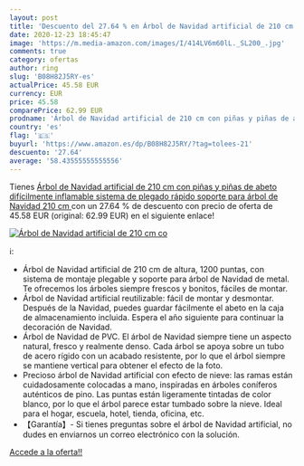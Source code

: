 ```yaml
---
layout: post
title: 'Descuento del 27.64 % en Árbol de Navidad artificial de 210 cm co'
date: 2020-12-23 18:45:47
image: 'https://m.media-amazon.com/images/I/414LV6m60lL._SL200_.jpg'
comments: true
category: ofertas
author: ring
slug: 'B08H82J5RY-es'
actualPrice: 45.58 EUR
currency: EUR
price: 45.58
comparePrice: 62.99 EUR
prodname: 'Árbol de Navidad artificial de 210 cm con piñas y piñas de abeto  difícilmente inflamable  sistema de plegado rápido  soporte para árbol de Navidad  210 cm '
country: 'es'
flag: '🇪🇸'
buyurl: 'https://www.amazon.es/dp/B08H82J5RY/?tag=tolees-21'
descuento: '27.64'
average: '58.43555555555556'
---
```


Tienes [Árbol de Navidad artificial de 210 cm con piñas y piñas de abeto  difícilmente inflamable  sistema de plegado rápido  soporte para árbol de Navidad  210 cm ](https://www.amazon.es/dp/B08H82J5RY/?tag=tolees-21) con un 27.64 % de descuento con precio de oferta de 45.58 EUR (original: 62.99 EUR) en el siguiente enlace!

[![Árbol de Navidad artificial de 210 cm co](https://m.media-amazon.com/images/I/414LV6m60lL._SL200_.jpg)](https://www.amazon.es/dp/B08H82J5RY/?tag=tolees-21)

ℹ️:

- Árbol de Navidad artificial de 210 cm de altura, 1200 puntas, con sistema de montaje plegable y soporte para árbol de Navidad de metal. Te ofrecemos los árboles siempre frescos y bonitos, fáciles de montar.
- Árbol de Navidad artificial reutilizable: fácil de montar y desmontar. Después de la Navidad, puedes guardar fácilmente el abeto en la caja de almacenamiento incluida. Espera el año siguiente para continuar la decoración de Navidad.
- Árbol de Navidad de PVC. El árbol de Navidad siempre tiene un aspecto natural, fresco y realmente denso. Cada árbol se apoya sobre un tubo de acero rígido con un acabado resistente, por lo que el árbol siempre se mantiene vertical para obtener el efecto de la foto.
- Precioso árbol de Navidad artificial con efecto de nieve: las ramas están cuidadosamente colocadas a mano, inspiradas en árboles coníferos auténticos de pino. Las puntas están ligeramente tintadas de color blanco, por lo que el árbol parece estar tumbado sobre la nieve. Ideal para el hogar, escuela, hotel, tienda, oficina, etc.
- 【Garantía】- Si tienes preguntas sobre el árbol de Navidad artificial, no dudes en enviarnos un correo electrónico con la solución.

[Accede a la oferta!!](https://www.amazon.es/dp/B08H82J5RY/?tag=tolees-21)
